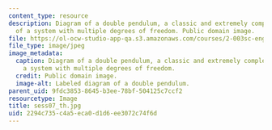 ```yaml
---
content_type: resource
description: Diagram of a double pendulum, a classic and extremely complex example
  of a system with multiple degrees of freedom. Public domain image.
file: https://ol-ocw-studio-app-qa.s3.amazonaws.com/courses/2-003sc-engineering-dynamics-fall-2011/2294c735c4a5eca0d1d6ee3072c74f6d_sess07_th.jpg
file_type: image/jpeg
image_metadata:
  caption: Diagram of a double pendulum, a classic and extremely complex example of
    a system with multiple degrees of freedom.
  credit: Public domain image.
  image-alt: Labeled diagram of a double pendulum.
parent_uid: 9fdc3853-8645-b3ee-78bf-504125c7ccf2
resourcetype: Image
title: sess07_th.jpg
uid: 2294c735-c4a5-eca0-d1d6-ee3072c74f6d
---
```

